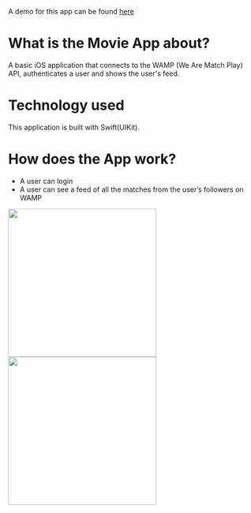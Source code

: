 A demo for this app can be found [here](https://drive.google.com/file/d/1HMRywUG5bYFPqhE_r1R5nn8T72Ed80fz/view?usp=sharing)

# What is the Movie App about?
A basic iOS application that connects to the WAMP (We Are Match Play) API, authenticates a user and shows the user's feed.

# Technology used
This application is built with Swift(UIKit).

# How does the App work?
- A user can login
- A user can see a feed of all the matches from the user’s followers on WAMP

<p float = "left">
<img src="https://drive.google.com/uc?export=view&id=1KLcpaAMWvWvvwDHV-tiOAyF0Nz5pt_it" width = "300" >
<img src="https://drive.google.com/uc?export=view&id=1NAIfB-NDMywfgqPlWoQOxRx_XAiP3XG7" width = "300" >
</p>
